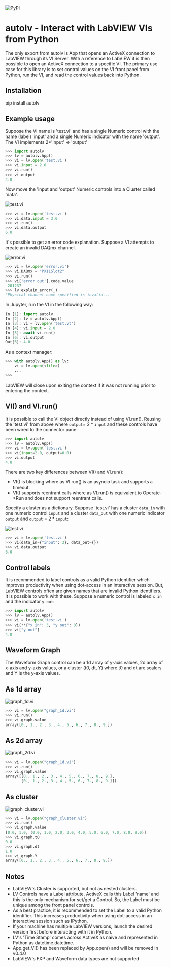 ![PyPI](https://img.shields.io/pypi/v/autolv)
# autolv - Interact with LabVIEW VIs from Python

The only export from autolv is App that opens an ActiveX connection to
LabVIEW through its VI Server. With a reference to LabVIEW it is then possible
to open an ActiveX connection to a specific VI. The primary use case for this
library is to set control values on the VI front panel from Python, run the VI,
and read the control values back into Python.

Installation
------------
pip install autolv

Example usage
-------------
Suppose the VI name is 'test.vi' and has a single Numeric control with the name (label)
'input' and a single Numeric indicator with the name 'output'. The VI implements
2*'input' -> 'output'

```python
>>> import autolv
>>> lv = autolv.App()
>>> vi = lv.open('test.vi')
>>> vi.input = 2.0
>>> vi.run()
>>> vi.output
4.0
```

Now move the 'input and 'output' Numeric controls into a Cluster called 'data'.

![test.vi](./doc/_static/testvi.png)

```python
>>> vi = lv.open('test.vi')
>>> vi.data.input = 3.0
>>> vi.run()
>>> vi.data.output
6.0
```

It's possible to get an error code explanation. Suppose a VI attempts to create
an invalid DAQmx channel.

![error.vi](./doc/_static/errorvi.png)

```python
>>> vi = lv.open('error.vi')
>>> vi.DAQmx = "PXI1Slot2"
>>> vi.run()
>>> vi['error out'].code.value
-201237
>>> lv.explain_error(_)
'Physical channel name specified is invalid...'
```

In Jupyter, run the VI in the following way:

```python
In [1]: import autolv
In [2]: lv = autolv.App()
In [3]: vi = lv.open('test.vt')
In [4]: vi.input = 2.0
In [5]: await vi.run()
In [6]: vi.output
Out[6]: 4.0
```

As a context manager:

```python
>>> with autolv.App() as lv:
    vi = lv.open(<file>)
    ...
>>>
```

LabVIEW will close upon exiting the context if it was not running prior to
entering the context.

VI() and VI.run()
-----------------

It is possible to call the VI object directly instead of using VI.run(). Reusing the
'test.vi' from above where `output`= 2 * `input` and these controls have been wired
to the connector pane:

```python
>>> import autolv
>>> lv = autolv.App()
>>> vi = lv.open('test.vi')
>>> vi(input=2.0, output=0.0)
>>> vi.output
4.0
```

There are two key differences between VI() and VI.run():
- VI() is blocking where as VI.run() is an asyncio task and supports a timeout.
- VI() supports reentrant calls where as VI.run() is equivalent to Operate->Run and
    does not support reentrant calls.

Specify a cluster as a dictionary. Suppose 'test.vi' has a cluster `data_in` with
one numeric control `input` and a cluster `data_out` with one numeric indicator `output`
and `output` = 2 * `input`:

![test.vi](./doc/_static/testvi_clusters.png)

```python
>>> vi = lv.open('test.vi')
>>> vi(data_in={"input": 3}, data_out={})
>>> vi.data.output
6.0
```

Control labels
--------------
It is recommended to label controls as a valid Python identifier which improves
productivity when using dot-access in an interactive session. But, LabVIEW controls
often are given names that are invalid Python identifiers. It is possible to work
with these. Suppose a numeric control is labeled `x in` and the indicator `y out`:

```python
>>> import autolv
>>> lv = autolv.App()
>>> vi = lv.open('test.vi')
>>> vi(**{"x in": 3, "y out": 0})
>>> vi["y out"]
4.0
```

Waveform Graph
--------------
The Waveform Graph control can be a 1d array of y-axis values, 2d array of x-axis and
y-axis values, or a cluster (t0, dt, Y) where t0 and dt are scalers and Y is the
y-axis values.

## As 1d array

![graph_1d.vi](./doc/_static/graph_1d.png)

```python
>>> vi = lv.open("graph_1d.vi")
>>> vi.run()
>>> vi.graph.value
array([0., 1., 2., 3., 4., 5., 6., 7., 8., 9.])
```

## As 2d array

![graph_2d.vi](./doc/_static/graph_2d.png)

```python
>>> vi = lv.open("graph_1d.vi")
>>> vi.run()
>>> vi.graph.value
array([[0., 1., 2., 3., 4., 5., 6., 7., 8., 9.],
       [0., 1., 2., 3., 4., 5., 6., 7., 8., 9.]])
```

## As cluster

![graph_cluster.vi](./doc/_static/graph_cluster.png)

```python
>>> vi = lv.open("graph_cluster.vi")
>>> vi.run()
>>> vi.graph.value
[0.0, 1.0, (0.0, 1.0, 2.0, 3.0, 4.0, 5.0, 6.0, 7.0, 8.0, 9.0)]
>>> vi.graph.t0
0.0
>>> vi.graph.dt
1.0
>>> vi.graph.Y
array([0., 1., 2., 3., 4., 5., 6., 7., 8., 9.])
```
Notes
-----
- LabVIEW's Cluster is supported, but not as nested clusters.
- LV Controls have a Label attribute. ActiveX calls this Label 'name' and this is
the only mechanism for set/get a Control. So, the Label must be unique among
the front panel controls.
- As a best practice, it is recommended to set the Label to a valid Python identifier.
This increases productivity when using dot-access in an interactive session such as
IPython.
- If your machine has multiple LabVIEW versions, launch the desired version first
before interacting with it in Python.
- LV's 'Time Stamp' comes across ActiveX as naive and represented in Python
as datetime.datetime.
- App.get_VI() has been replaced by App.open() and will be removed in v0.4.0
- LabVIEW's FXP and Waveform data types are not supported
